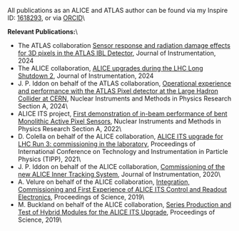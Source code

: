 All publications as an ALICE and ATLAS author can be found via my Inspire ID: [1618293](https://inspirehep.net/authors/1618293), or via [ORCID](https://orcid.org/0000-0002-2851-5554)\

**Relevant Publications:**\

- The ATLAS collaboration [Sensor response and radiation damage effects for 3D pixels in the ATLAS IBL Detector](https://iopscience.iop.org/article/10.1088/1748-0221/19/10/P10008), Journal of Instrumentation, 2024
- The ALICE collaboration, [ALICE upgrades during the LHC Long Shutdown 2](https://iopscience.iop.org/article/10.1088/1748-0221/19/05/P05062), Journal of Instrumentation, 2024
- J. P. Iddon on behalf of the ATLAS collaboration, [Operational experience and performance with the ATLAS Pixel detector at the Large Hadron Collider at CERN](https://www.sciencedirect.com/science/article/pii/S0168900224002389), Nuclear Instruments and Methods in Physics Research Section A, 2024\
- ALICE ITS project, [First demonstration of in-beam performance of bent Monolithic Active Pixel Sensors](https://www.sciencedirect.com/science/article/abs/pii/S0168900221011098), Nuclear Instruments and Methods in Physics Research Section A, 2022\
- D. Colella on behalf of the ALICE collaboration, [ALICE ITS upgrade for LHC Run 3: commissioning in the laboratory](https://iopscience.iop.org/article/10.1088/1742-6596/2374/1/012058), Proceedings of International Conference on Technology and Instrumentation in Particle Physics (TIPP), 2021\
- J. P. Iddon on behalf of the ALICE collaboration, [Commissioning of the new ALICE Inner Tracking System](https://iopscience.iop.org/article/10.1088/1748-0221/15/08/C08009), Journal of Instrumentation, 2020\
- A. Velure on behalf of the ALICE collaboration, [Integration, Commissioning and First Experience of ALICE ITS Control and Readout Electronics](https://pos.sissa.it/370/113/), Proceedings of Science, 2019\
- M. Buckland on behalf of the ALICE collaboration, [Series Production and Test of Hybrid Modules for the ALICE ITS Upgrade](https://pos.sissa.it/373/063), Proceedings of Science, 2019\


